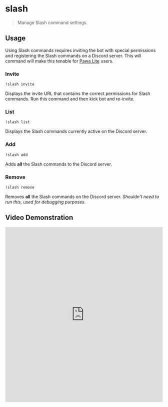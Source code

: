 # slash
> Manage Slash command settings.

## Usage
Using Slash commands requires inviting the bot with special permissions and registering the Slash commands on a Discord server. This will command will make this tenable for [Pawa Lite](/pawalite) users.

### Invite
```
!slash invite
```

Displays the invite URL that contains the correct permissions for Slash commands. Run this command and then kick bot and re-invite.

### List
```
!slash list
```

Displays the Slash commands currently active on the Discord server.

### Add
```
!slash add
```

Adds **all** the Slash commands to the Discord server.

### Remove
```
!slash remove
```

Removes **all** the Slash commands on the Discord server. _Shouldn't need to run this, used for debugging purposes._

## Video Demonstration

<iframe width="100%" height="560" src="https://www.youtube.com/embed/oOhcJpz0bNE" frameborder="0" allow="accelerometer; autoplay; clipboard-write; encrypted-media; gyroscope; picture-in-picture" allowfullscreen></iframe>
